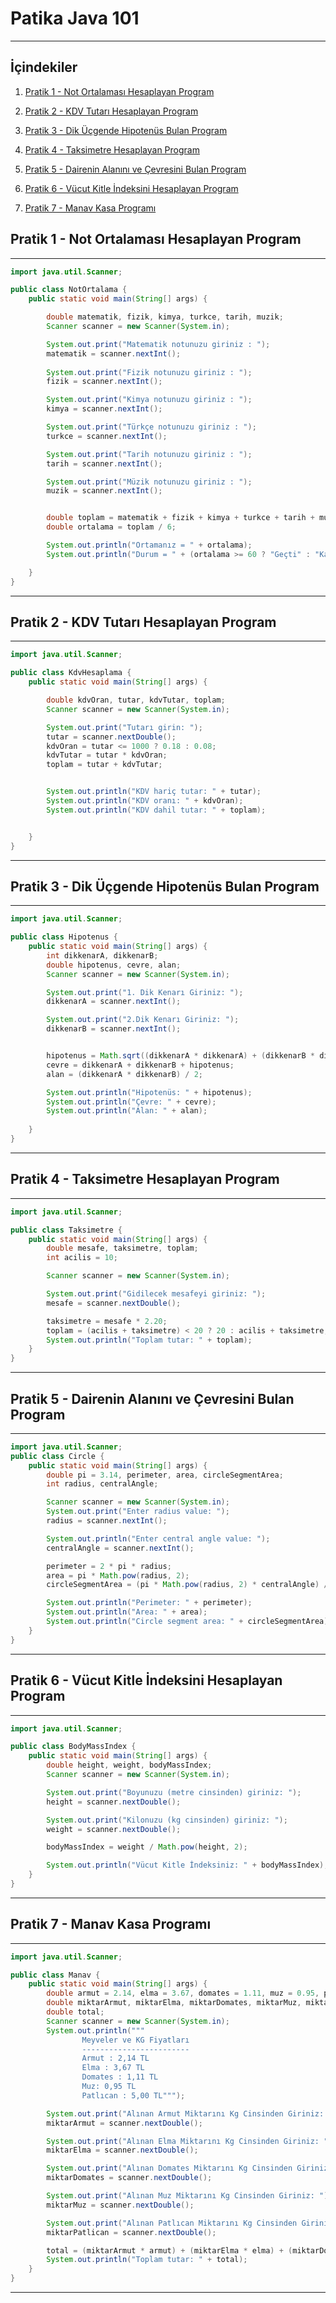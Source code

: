 # Patika Java 101

-------------------

## İçindekiler

1. [Pratik 1 - Not  Ortalaması Hesaplayan Program](#pratik1)

2. [Pratik 2 - KDV  Tutarı Hesaplayan Program](#pratik2)

3. [Pratik 3 - Dik Üçgende Hipotenüs Bulan Program](#pratik3)

4. [Pratik 4 - Taksimetre Hesaplayan Program](#pratik4)

5. [Pratik 5 - Dairenin Alanını ve Çevresini Bulan Program](#pratik5)

6. [Pratik 6 - Vücut Kitle İndeksini Hesaplayan Program](#pratik6)

7. [Pratik 7 - Manav Kasa Programı](#pratik7)

   



## Pratik 1 - Not  Ortalaması Hesaplayan Program <a name ="pratik1"></a>

---

```java
import java.util.Scanner;

public class NotOrtalama {
    public static void main(String[] args) {

        double matematik, fizik, kimya, turkce, tarih, muzik;
        Scanner scanner = new Scanner(System.in);

        System.out.print("Matematik notunuzu giriniz : ");
        matematik = scanner.nextInt();
        
        System.out.print("Fizik notunuzu giriniz : ");
        fizik = scanner.nextInt();

        System.out.print("Kimya notunuzu giriniz : ");
        kimya = scanner.nextInt();

        System.out.print("Türkçe notunuzu giriniz : ");
        turkce = scanner.nextInt();

        System.out.print("Tarih notunuzu giriniz : ");
        tarih = scanner.nextInt();

        System.out.print("Müzik notunuzu giriniz : ");
        muzik = scanner.nextInt();


        double toplam = matematik + fizik + kimya + turkce + tarih + muzik;
        double ortalama = toplam / 6;

        System.out.println("Ortamanız = " + ortalama);
        System.out.println("Durum = " + (ortalama >= 60 ? "Geçti" : "Kaldı"));

    }
}
```

---

## Pratik 2 - KDV  Tutarı Hesaplayan Program <a name ="pratik2"></a>

---

```java
import java.util.Scanner;

public class KdvHesaplama {
    public static void main(String[] args) {

        double kdvOran, tutar, kdvTutar, toplam;
        Scanner scanner = new Scanner(System.in);

        System.out.print("Tutarı girin: ");
        tutar = scanner.nextDouble();
        kdvOran = tutar <= 1000 ? 0.18 : 0.08;
        kdvTutar = tutar * kdvOran;
        toplam = tutar + kdvTutar;


        System.out.println("KDV hariç tutar: " + tutar);
        System.out.println("KDV oranı: " + kdvOran);
        System.out.println("KDV dahil tutar: " + toplam);


    }
}
```

---



## Pratik 3 - Dik Üçgende Hipotenüs Bulan Program <a name ="pratik3"></a>

---



```java
import java.util.Scanner;

public class Hipotenus {
    public static void main(String[] args) {
        int dikkenarA, dikkenarB;
        double hipotenus, cevre, alan;
        Scanner scanner = new Scanner(System.in);

        System.out.print("1. Dik Kenarı Giriniz: ");
        dikkenarA = scanner.nextInt();

        System.out.print("2.Dik Kenarı Giriniz: ");
        dikkenarB = scanner.nextInt();


        hipotenus = Math.sqrt((dikkenarA * dikkenarA) + (dikkenarB * dikkenarB));
        cevre = dikkenarA + dikkenarB + hipotenus;
        alan = (dikkenarA * dikkenarB) / 2;

        System.out.println("Hipotenüs: " + hipotenus);
        System.out.println("Çevre: " + cevre);
        System.out.println("Alan: " + alan);
        
    }
}
```

---



## Pratik 4 - Taksimetre Hesaplayan Program <a name ="pratik4"></a>

---



```java
import java.util.Scanner;

public class Taksimetre {
    public static void main(String[] args) {
        double mesafe, taksimetre, toplam;
        int acilis = 10;

        Scanner scanner = new Scanner(System.in);

        System.out.print("Gidilecek mesafeyi giriniz: ");
        mesafe = scanner.nextDouble();

        taksimetre = mesafe * 2.20;
        toplam = (acilis + taksimetre) < 20 ? 20 : acilis + taksimetre;
        System.out.println("Toplam tutar: " + toplam);
    }
}
```

---



## Pratik 5 - Dairenin Alanını ve Çevresini Bulan Program <a name ="pratik5"></a>

---



```java
import java.util.Scanner;
public class Circle {
    public static void main(String[] args) {
        double pi = 3.14, perimeter, area, circleSegmentArea;
        int radius, centralAngle;

        Scanner scanner = new Scanner(System.in);
        System.out.print("Enter radius value: ");
        radius = scanner.nextInt();

        System.out.println("Enter central angle value: ");
        centralAngle = scanner.nextInt();

        perimeter = 2 * pi * radius;
        area = pi * Math.pow(radius, 2);
        circleSegmentArea = (pi * Math.pow(radius, 2) * centralAngle) / 360;

        System.out.println("Perimeter: " + perimeter);
        System.out.println("Area: " + area);
        System.out.println("Circle segment area: " + circleSegmentArea);
    }
}
```

---

 ## Pratik 6 - Vücut Kitle İndeksini Hesaplayan Program <a name ="pratik6"></a>

---



```java
import java.util.Scanner;

public class BodyMassIndex {
    public static void main(String[] args) {
        double height, weight, bodyMassIndex;
        Scanner scanner = new Scanner(System.in);

        System.out.print("Boyunuzu (metre cinsinden) giriniz: ");
        height = scanner.nextDouble();

        System.out.print("Kilonuzu (kg cinsinden) giriniz: ");
        weight = scanner.nextDouble();

        bodyMassIndex = weight / Math.pow(height, 2);

        System.out.println("Vücut Kitle İndeksiniz: " + bodyMassIndex);
    }
}
```

---



## Pratik 7 - Manav Kasa Programı <a name ="pratik7"></a>

---



```java
import java.util.Scanner;

public class Manav {
    public static void main(String[] args) {
        double armut = 2.14, elma = 3.67, domates = 1.11, muz = 0.95, patlican = 5.00;
        double miktarArmut, miktarElma, miktarDomates, miktarMuz, miktarPatlican;
        double total;
        Scanner scanner = new Scanner(System.in);
        System.out.println("""
                Meyveler ve KG Fiyatları
                ------------------------
                Armut : 2,14 TL
                Elma : 3,67 TL
                Domates : 1,11 TL
                Muz: 0,95 TL
                Patlıcan : 5,00 TL""");

        System.out.print("Alınan Armut Miktarını Kg Cinsinden Giriniz: ");
        miktarArmut = scanner.nextDouble();

        System.out.print("Alınan Elma Miktarını Kg Cinsinden Giriniz: ");
        miktarElma = scanner.nextDouble();

        System.out.print("Alınan Domates Miktarını Kg Cinsinden Giriniz: ");
        miktarDomates = scanner.nextDouble();

        System.out.print("Alınan Muz Miktarını Kg Cinsinden Giriniz: ");
        miktarMuz = scanner.nextDouble();

        System.out.print("Alınan Patlıcan Miktarını Kg Cinsinden Giriniz: ");
        miktarPatlican = scanner.nextDouble();

        total = (miktarArmut * armut) + (miktarElma * elma) + (miktarDomates * domates) + (miktarMuz * muz) + (miktarPatlican * patlican);
        System.out.println("Toplam tutar: " + total);
    }
}

```

---







